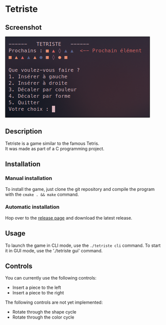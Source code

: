 # Tetriste

## Screenshot

![Screenshot](screenshot.png)

## Description

Tetriste is a game similar to the famous Tetris.\
It was made as part of a C programming project.

## Installation

### Manual installation

To install the game, just clone the git repository and compile the program with the `cmake . && make` command.

### Automatic installation

Hop over to the [release page](https://github.com/Exatio/tetriste/releases) and download the latest release.

## Usage

To launch the game in CLI mode, use the `./tetriste cli` command.
To start it in GUI mode, use the './tetriste gui' command.

## Controls

You can currently use the following controls:
- Insert a piece to the left
- Insert a piece to the right

The following controls are not yet implemented:
- Rotate through the shape cycle
- Rotate through the color cycle



